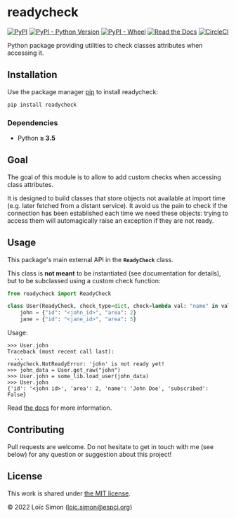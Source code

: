 # readycheck
[![PyPI](https://img.shields.io/pypi/v/readycheck)](https://pypi.org/project/readycheck)
[![PyPI - Python Version](https://img.shields.io/pypi/pyversions/readycheck)](https://pypi.org/project/readycheck)
[![PyPI - Wheel](https://img.shields.io/pypi/wheel/readycheck)](https://pypi.org/project/readycheck)
[![Read the Docs](https://img.shields.io/readthedocs/readycheck)](https://readycheck.readthedocs.io)
[![CircleCI](https://img.shields.io/circleci/build/github/loic-simon/readycheck)](https://app.circleci.com/pipelines/github/loic-simon/readycheck)

Python package providing utilities to check classes attributes when accessing it.


## Installation

Use the package manager [pip](https://pypi.org/project/pip) to install readycheck:
```bash
pip install readycheck
```

### Dependencies

* Python **≥ 3.5**


## Goal

The goal of this module is to allow to add custom checks when accessing class
attributes.

It is designed to build classes that store objects not available at import time
(e.g. later fetched from a distant service).  It avoid us the pain to check if
the connection has been established each time we need these objects: trying to
access them will automagically raise an exception if they are not ready.


## Usage

This package's main external API in the **`ReadyCheck`** class.

This class is **not meant** to be instantiated (see documentation for details),
but to be subclassed using a custom check function:

```py
from readycheck import ReadyCheck

class User(ReadyCheck, check_type=dict, check=lambda val: "name" in val):
    john = {"id": "<john_id>", "area": 2}
    jane = {"id": "<jane_id>", "area": 5}
```

Usage:

```
>>> User.john
Traceback (most recent call last):
  ...
readycheck.NotReadyError: 'john' is not ready yet!
>>> john_data = User.get_raw("john")
>>> User.john = some_lib.load_user(john_data)
>>> User.john
{'id': '<john id>', 'area': 2, 'name': 'John Doe', 'subscribed': False}
```

Read [the docs](https://readycheck.readthedocs.io) for more information.


## Contributing

Pull requests are welcome. Do not hesitate to get in touch with me (see below)
for any question or suggestion about this project!


## License

This work is shared under [the MIT license](LICENSE).

© 2022 Loïc Simon ([loic.simon@espci.org](mailto:loic.simon@espci.org))
